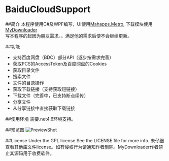 # BaiduCloudSupport
##简介
本程序使用C#及WPF编写，UI使用[Mahapps.Metro](http://mahapps.com/), 下载模块使用[MyDownloader
](https://github.com/mika76/MyDownloader)<br>
写本程序的起因为朋友需求。。满足他的需求后便不会继续更新。

##功能
* 支持百度网盘（BDC）部分API（逐步按需求完善）
* 获取PCS的AccessToken及百度网盘的Cookies
* 获取目录文件
* 搜索文件
* 文件的目录操作
* 获取下载链接（支持获取短链接）
* 下载文件（完善中，已支持断点续传）
* 分享文件
* 从分享链接中直接获取下载链接

##使用环境
需要.net4.6环境支持。

##预览图
![PreviewShot](https://raw.githubusercontent.com/gy12346123/BaiduCloudSupport/master/PreviewShot/MainWindow_01.png?token=APtxkcE6g-NaCLrG1OMKEDDaurFcEKxxks5YQaIywA%3D%3D)

##License
Under the GPL license.See the LICENSE file for more info.
未仔细查看其他库文件license。如有侵权行为请通知作者删除。MyDownloader作者禁止其源码用于收费软件。
